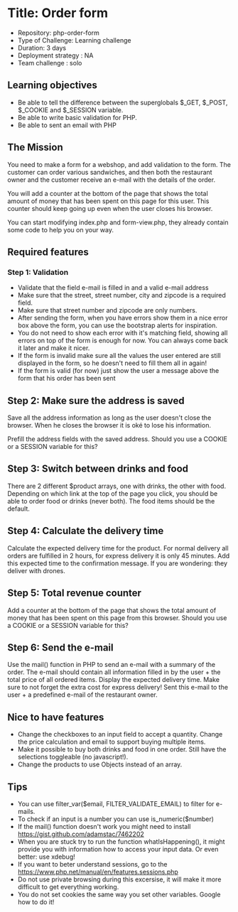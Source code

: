 # Title: Order form
* Repository: php-order-form
* Type of Challenge: Learning challenge
* Duration: 3 days
* Deployment strategy : NA
* Team challenge : solo
## Learning objectives
* Be able to tell the difference between the superglobals $_GET, $_POST, $_COOKIE and $_SESSION variable.
* Be able to write basic validation for PHP.
* Be able to sent an email with PHP
## The Mission
You need to make a form for a webshop, and add validation to the form. The customer can order various sandwiches, and then both the restaurant owner and the customer receive an e-mail with the details of the order.

You will add a counter at the bottom of the page that shows the total amount of money that has been spent on this page for this user. This counter should keep going up even when the user closes his browser.

You can start modifying index.php and form-view.php, they already contain some code to help you on your way.

## Required features
### Step 1: Validation
* Validate that the field e-mail is filled in and a valid e-mail address
* Make sure that the street, street number, city and zipcode is a required field.
* Make sure that street number and zipcode are only numbers.
* After sending the form, when you have errors show them in a nice error box above the form, you can use the bootstrap alerts for inspiration.
* You do not need to show each error with it's matching field, showing all errors on top of the form is enough for now. You can always come back it later and make it nicer.
* If the form is invalid make sure all the values the user entered are still displayed in the form, so he doesn't need to fill them all in again!
* If the form is valid (for now) just show the user a message above the form that his order has been sent
## Step 2: Make sure the address is saved
Save all the address information as long as the user doesn't close the browser. When he closes the browser it is oké to lose his information.

Prefill the address fields with the saved address. Should you use a COOKIE or a SESSION variable for this?

## Step 3: Switch between drinks and food
There are 2 different $product arrays, one with drinks, the other with food. Depending on which link at the top of the page you click, you should be able to order food or drinks (never both). The food items should be the default.

## Step 4: Calculate the delivery time
Calculate the expected delivery time for the product. For normal delivery all orders are fulfilled in 2 hours, for express delivery it is only 45 minutes. Add this expected time to the confirmation message. If you are wondering: they deliver with drones.

## Step 5: Total revenue counter
Add a counter at the bottom of the page that shows the total amount of money that has been spent on this page from this browser. Should you use a COOKIE or a SESSION variable for this?

## Step 6: Send the e-mail
Use the mail() function in PHP to send an e-mail with a summary of the order. The e-mail should contain all information filled in by the user + the total price of all ordered items. Display the expected delivery time. Make sure to not forget the extra cost for express delivery! Sent this e-mail to the user + a predefined e-mail of the restaurant owner.

## Nice to have features
* Change the checkboxes to an input field to accept a quantity. Change the price calculation and email to support buying multiple items.
* Make it possible to buy both drinks and food in one order. Still have the selections toggleable (no javascript!).
* Change the products to use Objects instead of an array.
## Tips
* You can use filter_var($email, FILTER_VALIDATE_EMAIL) to filter for e-mails.
* To check if an input is a number you can use is_numeric($number)
* If the mail() function doesn't work you might need to install https://gist.github.com/adamstac/7462202
* When you are stuck try to run the function whatIsHappening(), it might provide you with information how to access your input data. Or even better: use xdebug!
* If you want to beter understand sessions, go to the https://www.php.net/manual/en/features.sessions.php
* Do not use private browsing during this excersise, it will make it more difficult to get everything working.
* You do not set cookies the same way you set other variables. Google how to do it!
